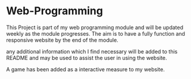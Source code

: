 # Web-Programming

This Project is part of my web programming module and will be updated weekly as the module progresses.
The aim is to have a fully function and responsive website by the end of the module.

any additional information which I find necessary will be added to this README and may be used to assist the user in using the website.

A game has been added as a interactive measure to my website.
